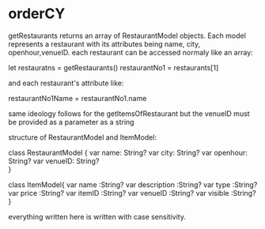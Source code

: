# orderCY

getRestaurants returns an array of RestaurantModel objects. Each model represents a restaurant with its attributes being name, city, openhour,venueID. each restaurant can be accessed normaly like an array:

let restauratns = getRestaurants()
restaurantNo1 = restaurants[1]

and each restaurant's attribute like:

restaurantNo1Name = restaurantNo1.name

same ideology follows for the getItemsOfRestaurant but the venueID must be provided as a parameter as a string

structure of RestaurantModel and ItemModel:

class RestaurantModel {
    var name: String?
    var city: String?
    var openhour: String?
    var venueID: String?    
}
 
class ItemModel{
    var name :String?
    var description :String?
    var type :String?
    var price :String?
    var itemID :String?
    var venueID :String?
    var visible :String?
}



everything written here is written with case sensitivity.



